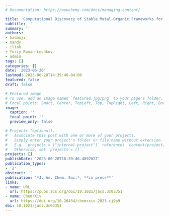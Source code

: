 ```yaml
---
# Documentation: https://wowchemy.com/docs/managing-content/

title: 'Computational Discovery of Stable Metal-Organic Frameworks for Methane-to-Methanol Catalysis'
subtitle: ''
summary: ''
authors:
- hadamji
- nandy
- iliak
- Yuriy Roman-Leshkov
- admin
tags: []
categories: []
date: '2023-06-20'
lastmod: 2023-06-20T14:39:46-04:00
featured: false
draft: false

# Featured image
# To use, add an image named `featured.jpg/png` to your page's folder.
# Focal points: Smart, Center, TopLeft, Top, TopRight, Left, Right, BottomLeft, Bottom, BottomRight.
image:
  caption: ''
  focal_point: ''
  preview_only: false

# Projects (optional).
#   Associate this post with one or more of your projects.
#   Simply enter your project's folder or file name without extension.
#   E.g. `projects = ["internal-project"]` references `content/project/deep-learning/index.md`.
#   Otherwise, set `projects = []`.
projects: []
publishDate: '2023-06-20T18:39:46.489202Z'
publication_types:
- '2'
abstract: ''
publication: '*J. Am. Chem. Soc.*, **in press**'
links:
- name: URL
  url: https://pubs.acs.org/doi/10.1021/jacs.3c03351
- name: ChemrXiv
  url: https://doi.org/10.26434/chemrxiv-2023-cj9p9
doi: 10.1021/jacs.3c03351
---
```


